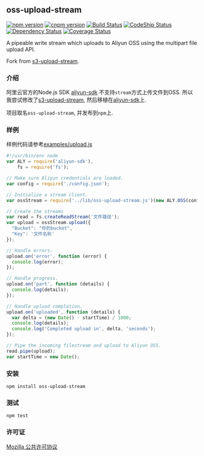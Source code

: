 ## oss-upload-stream

[![npm version](https://badge.fury.io/js/oss-upload-stream.svg)](https://badge.fury.io/js/oss-upload-stream)
[![cnpm version](https://npm.taobao.org/badge/v/oss-upload-stream.svg)](https://npm.taobao.org/package/oss-upload-stream)
[![Build Status](https://travis-ci.org/meteormatt/oss-upload-stream.svg?branch=master)](https://travis-ci.org/meteormatt/oss-upload-stream)
[![CodeShip Status](https://img.shields.io/codeship/9d423a50-5ace-0133-11b8-624f61fe64ff.svg)](https://codeship.com/projects/110510)
[![Dependency Status](https://david-dm.org/meteormatt/oss-upload-stream.svg)](https://david-dm.org/meteormatt/oss-upload-stream)
[![Coverage Status](https://coveralls.io/repos/meteormatt/oss-upload-stream/badge.svg?branch=master&service=github)](https://coveralls.io/github/meteormatt/oss-upload-stream?branch=master)

A pipeable write stream which uploads to Aliyun OSS using the multipart file upload API.

Fork from [s3-upload-stream](https://github.com/nathanpeck/s3-upload-stream).

### 介绍

阿里云官方的Node.js SDK [aliyun-sdk](https://github.com/aliyun-UED/aliyun-sdk-js) 不支持`stream`方式上传文件到OSS. 
所以我尝试修改了[s3-upload-stream](https://github.com/nathanpeck/s3-upload-stream), 然后移植在[aliyun-sdk](https://github.com/aliyun-UED/aliyun-sdk-js)上.

项目取名`oss-upload-stream`, 并发布到`npm`上.

### 样例

样例代码请参考[examples/upload.js](https://github.com/meteormatt/oss-upload-stream/blob/master/examples/upload.js)

```js
#!/usr/bin/env node
var ALY = require('aliyun-sdk'),
    fs = require('fs');

// Make sure Aliyun credentials are loaded.
var config = require('./config.json');

// Initialize a stream client.
var ossStream = require('../lib/oss-upload-stream.js')(new ALY.OSS(config));

// Create the streams
var read = fs.createReadStream('文件路径');
var upload = ossStream.upload({
  "Bucket": "你的bucket",
  "Key": '文件名称'
});

// Handle errors.
upload.on('error', function (error) {
  console.log(error);
});

// Handle progress.
upload.on('part', function (details) {
  console.log(details);
});

// Handle upload completion.
upload.on('uploaded', function (details) {
  var delta = (new Date() - startTime) / 1000;
  console.log(details);
  console.log('Completed upload in', delta, 'seconds');
});

// Pipe the incoming filestream and upload to Aliyun OSS.
read.pipe(upload);
var startTime = new Date();
```

### 安装

```
npm install oss-upload-stream
```

### 测试

```
npm test
```

### 许可证

[Mozilla 公共许可协议](http://mozillachina.github.io/MPL/)